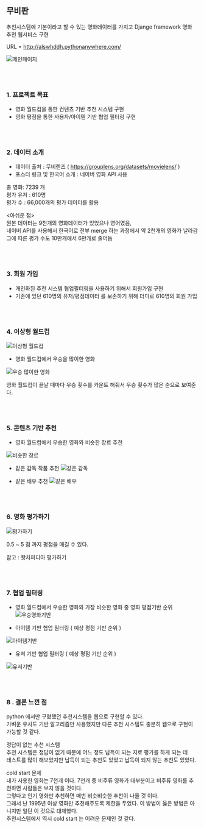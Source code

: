 ## 무비판

추천시스템에 기본이라고 할 수 있는 영화데이터를 가지고 Django framework 영화 추천 웹서비스 구현

URL = http://alswhddh.pythonanywhere.com/

![메인페이지](https://img1.daumcdn.net/thumb/R1280x0/?scode=mtistory2&fname=https%3A%2F%2Fblog.kakaocdn.net%2Fdn%2FckME4K%2Fbtq0nO6v6dA%2FOxFrqUCiAC125mGTmcEyvk%2Fimg.png)

<br><br>
### 1. 프로젝트 목표
 - 영화 월드컵을 통한 컨텐츠 기반 추천 시스템 구현
 - 영화 평점을 통한 사용자/아이템 기반 협업 필터링 구현

<br><br>
### 2. 데이터 소개
 - 데이터 출처 : 무비렌즈 ( https://grouplens.org/datasets/movielens/ )
 - 포스터 링크 및 한국어 소개 : 네이버 영화 API 사용
 
 총 영화: 7239 개 <br>
 평가 유저 : 610명 <br>
 평가 수 : 66,000개의 평가 데이터를 활용 <br>
 
 <아쉬운 점><br>
 원본 데이터는 9천개의 영화데이터가 있었으나 영어였음,<br>
 네이버 API를 사용해서 한국어로 전부 merge 하는 과정에서 약 2천개의 영화가 날라감<br>
 그에 따른 평가 수도 10만개에서 6만개로 줄어듬 <br>

<br><br>
### 3. 회원 가입
 - 개인화된 추천 시스템 협업필터링을 사용하기 위해서 회원가입 구현
 - 기존에 있던 610명의 유저/평점데이터 를 보존하기 위해 더미로 610명의 회원 가입

<br><br>
### 4. 이상형 월드컵
 ![이상형 월드컵](https://img1.daumcdn.net/thumb/R1280x0/?scode=mtistory2&fname=https%3A%2F%2Fblog.kakaocdn.net%2Fdn%2FUxYhf%2Fbtq0nOrThdD%2FKuegK1xOunv85V7evTP840%2Fimg.png)
 
 - 영화 월드컵에서 우승을 많이한 영화
 
 ![우승 많이한 영화](https://img1.daumcdn.net/thumb/R1280x0/?scode=mtistory2&fname=https%3A%2F%2Fblog.kakaocdn.net%2Fdn%2F9juTS%2Fbtq0ehpfz8T%2FNPNKbdXGl9sPgOganrCd4K%2Fimg.png)

 영화 월드컵이 끝날 때마다 우승 횟수를 카운트 해줘서 우승 횟수가 많은 순으로 보여준다.
 
<br><br>
### 5. 콘텐츠 기반 추천

 - 영화 월드컵에서 우승한 영화와 비슷한 장르 추천
 
  ![비슷한 장르](https://img1.daumcdn.net/thumb/R1280x0/?scode=mtistory2&fname=https%3A%2F%2Fblog.kakaocdn.net%2Fdn%2Fc2eChK%2Fbtq0iXi45QC%2FngZQs1BdBBuf0sYMpKNGF0%2Fimg.png)
 
 - 같은 감독 작품 추천
  ![같은 감독](https://img1.daumcdn.net/thumb/R1280x0/?scode=mtistory2&fname=https%3A%2F%2Fblog.kakaocdn.net%2Fdn%2FsvBao%2Fbtq0g0OgqS4%2FU31ylywWeCxIV4iYtGeYr0%2Fimg.png)
 
 - 같은 배우 추천
  ![같은 배우](https://img1.daumcdn.net/thumb/R1280x0/?scode=mtistory2&fname=https%3A%2F%2Fblog.kakaocdn.net%2Fdn%2FbWumiN%2Fbtq0kEJ8HKz%2FCOcwkklNNVXYay3mVsTODk%2Fimg.png)

<br><br> 
### 6. 영화 평가하기
![평가하기](https://img1.daumcdn.net/thumb/R1280x0/?scode=mtistory2&fname=https%3A%2F%2Fblog.kakaocdn.net%2Fdn%2FwCLXf%2Fbtq0jMVRWjj%2F3hkXDB3kdtL92o18LFZMb1%2Fimg.png)

 0.5 ~ 5 점 까지 평점을 매길 수 있다.
 
 참고 : 왓차피디아 평가하기
 
<br><br>
### 7. 협업 필터링 

 - 영화 월드컵에서 우승한 영화와 가장 비슷한 영화 중 영화 평점기반 순위
  ![우승영화기반](https://img1.daumcdn.net/thumb/R1280x0/?scode=mtistory2&fname=https%3A%2F%2Fblog.kakaocdn.net%2Fdn%2FbneNBo%2Fbtq0fldUSWm%2F8jJntFD5rba3FzfRm4Zi3k%2Fimg.png)
  
 - 아이템 기반 협업 필터링 ( 예상 평점 기반 순위 )
 
  ![아이템기반](https://img1.daumcdn.net/thumb/R1280x0/?scode=mtistory2&fname=https%3A%2F%2Fblog.kakaocdn.net%2Fdn%2Fb5gpav%2Fbtq0g0AyXbp%2FWNsSt6131nvlJ1bWRCAOyk%2Fimg.png)
  
 - 유저 기반 협업 필터링 ( 예상 평점 기반 순위 )
 
 ![유저기반](https://img1.daumcdn.net/thumb/R1280x0/?scode=mtistory2&fname=https%3A%2F%2Fblog.kakaocdn.net%2Fdn%2Fbn7RM9%2Fbtq0fjHawBZ%2FxgDuHSbPrBWbeJipqozrTK%2Fimg.png)
 
<br><br>
### 8 . 결론 느낀 점

python 에서만 구혔했던 추천시스템을 웹으로 구현할 수 있다.<br>
가벼운 유사도 기반 알고리즘만 사용했지만 다른 추천 시스템도 충분히 웹으로 구현이 가능할 것 같다.<br>
 
정답이 없는 추천 시스템 <br>
추천 시스템은 정답이 없기 때문에 어느 정도 납득이 되는 지로 평가를 하게 되는 데 <br>
테스트를 많이 해보았지만 납득이 되는 추천도 있었고 납득이 되지 않는 추천도 있었다.

cold start 문제 <br>
내가 사용한 영화는 7천개 이다. 7천개 중 비주류 영화가 대부분이고 비주류 영화를 추천하면 사람들은 보지 않을 것이다.<br>
그렇다고 인기 영화만 추천하면 매번 비슷비슷한 추천이 나올 것 이다. <br>
그래서 난 1995년 이상 영화만 추천해주도록 제한을 두었다. 이 방법이 옳은 방법은 아니지만 일단 이 것으로 대체했다.<br>
추천시스템에서 역시 cold start 는 어려운 문제인 것 같다.<br>